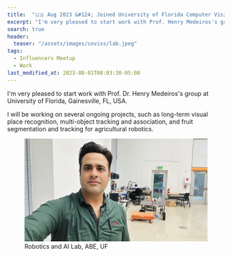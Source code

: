 ```yaml
---
title:  "🇺🇸 Aug 2023 &#124; Joined University of Florida Computer Vision and Sensing Systems (COVISS) Lab as Postdoctoral Associate."
excerpt: "I'm very pleased to start work with Prof. Henry Medeiros's group at University of Florida, Gainesville, FL, USA."
search: true
header:
  teaser: "/assets/images/coviss/lab.jpeg"
tags: 
  - Influencers Meetup
  - Work
last_modified_at: 2023-08-01T08:03:30-05:00
---
```

I'm very pleased to start work with Prof. Dr. Henry Medeiros's group at University of Florida, Gainesville, FL, USA.

I will be working on several ongoing projects, such as long-term visual place recognition, multi-object tracking and association, and fruit segmentation and tracking for agricultural robotics.

<figure>
    <a href="#"><img src="/assets/images/coviss/mine.jpg"></a>
    <figcaption>Robotics and AI Lab, ABE, UF</figcaption>
</figure>
